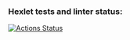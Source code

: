 ### Hexlet tests and linter status:
[![Actions Status](https://github.com/irinbutina/qa-auto-engineer-javascript-project-84/workflows/hexlet-check/badge.svg)](https://github.com/irinbutina/qa-auto-engineer-javascript-project-84/actions)
